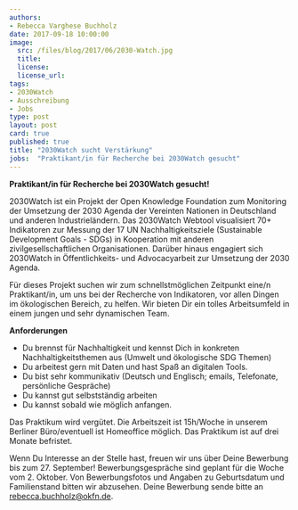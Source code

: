 ```yaml
---
authors:
- Rebecca Varghese Buchholz
date: 2017-09-18 10:00:00
image:
  src: /files/blog/2017/06/2030-Watch.jpg
  title:
  license:
  license_url:
tags:
- 2030Watch
- Ausschreibung
- Jobs
type: post
layout: post
card: true
published: true
title: "2030Watch sucht Verstärkung"
jobs:  "Praktikant/in für Recherche bei 2030Watch gesucht"
---
```


<b>Praktikant/in für Recherche bei 2030Watch gesucht!</b>

2030Watch ist ein Projekt der Open Knowledge Foundation zum Monitoring der Umsetzung der 2030 Agenda der Vereinten Nationen in Deutschland und anderen Industrieländern. Das 2030Watch Webtool visualisiert 70+ Indikatoren zur Messung der 17 UN Nachhaltigkeitsziele (Sustainable Development Goals - SDGs) in Kooperation mit anderen zivilgesellschaftlichen Organisationen. Darüber hinaus engagiert sich 2030Watch in Öffentlichkeits- und Advocacyarbeit zur Umsetzung der 2030 Agenda.

Für dieses Projekt suchen wir zum schnellstmöglichen Zeitpunkt eine/n Praktikant/in, um uns bei der Recherche von Indikatoren, vor allen Dingen im ökologischen Bereich, zu helfen.  Wir bieten Dir ein tolles Arbeitsumfeld in einem jungen und sehr dynamischen Team.

**Anforderungen**

* Du brennst für Nachhaltigkeit und kennst Dich in konkreten Nachhaltigkeitsthemen aus (Umwelt und ökologische SDG Themen)  
* Du arbeitest gern mit Daten und hast Spaß an digitalen Tools.
* Du bist sehr kommunikativ (Deutsch und Englisch; emails, Telefonate, persönliche Gespräche)
* Du kannst gut selbstständig arbeiten
* Du kannst sobald wie möglich anfangen.

Das Praktikum wird vergütet. Die Arbeitszeit ist 15h/Woche in unserem Berliner Büro/eventuell ist Homeoffice möglich. Das Praktikum ist auf drei Monate befristet.

Wenn Du Interesse an der Stelle hast, freuen wir uns über Deine Bewerbung bis zum 27. September! Bewerbungsgespräche sind geplant für die Woche vom 2. Oktober. Von Bewerbungsfotos und Angaben zu Geburtsdatum und Familienstand bitten wir abzusehen. Deine Bewerbung sende bitte an <a href="mailto:rebecca.buchholz@okfn.de">rebecca.buchholz@okfn.de</a>.
